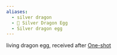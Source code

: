 ```yaml
---
aliases:
  - silver dragon
  - 🥚 Silver Dragon Egg
  - Silver dragon egg
---
```


living dragon egg, received after [One-shot](#One-Shot)